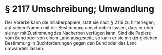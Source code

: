 # § 2117 Umschreibung; Umwandlung
Der Vorerbe kann die Inhaberpapiere, statt sie nach § 2116 zu hinterlegen, auf seinen Namen mit der Bestimmung umschreiben lassen, dass er über sie nur mit Zustimmung des Nacherben verfügen kann. Sind die Papiere vom Bund oder von einem Land ausgestellt, so kann er sie mit der gleichen Bestimmung in Buchforderungen gegen den Bund oder das Land umwandeln lassen.